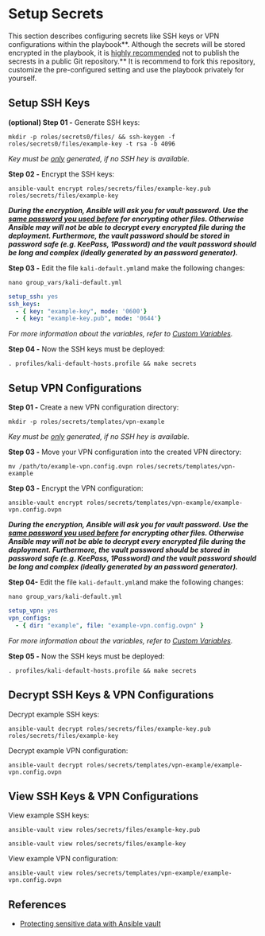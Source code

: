# Setup Secrets
This section describes configuring secrets like SSH keys or VPN configurations within the playbook**. Although the secrets will be stored encrypted in the playbook, it is <u>highly recommended</u> not to publish the secrests in a public Git repository.** It is recommend to fork this repository, customize the pre-configured setting and use  the playbook privately for yourself. 

## Setup SSH Keys
**(optional) Step 01 -** Generate SSH keys:

```shell
mkdir -p roles/secrets0/files/ && ssh-keygen -f roles/secrets0/files/example-key -t rsa -b 4096
```

*Key must be <u>only</u> generated, if no SSH hey is available.*

**Step 02 -** Encrypt the SSH keys:
 
```shell
ansible-vault encrypt roles/secrets/files/example-key.pub roles/secrets/files/example-key
```

***During the encryption, Ansible will ask you for vault password. Use the <u>same password you used before</u> for encrypting other files. Otherwise Ansible may will not be able to decrypt every encrypted file during the deployment. Furthermore, the vault password should be stored in password safe (e.g. KeePass, 1Password) and the vault password should be long and complex (ideally generated by an password generator).***

**Step 03 -** Edit the file `kali-default.yml`and make the following changes:

```shell
nano group_vars/kali-default.yml
```

```yml
setup_ssh: yes
ssh_keys:
  - { key: "example-key", mode: '0600'}
  - { key: "example-key.pub", mode: '0644'}
```

*For more information about the variables, refer to [Custom Variables](Custom%20Variables.md).*

**Step 04 -** Now the SSH keys must be deployed: 

```shell
. profiles/kali-default-hosts.profile && make secrets
```

## Setup VPN Configurations
**Step 01 -** Create a new VPN configuration directory:

```shell
mkdir -p roles/secrets/templates/vpn-example
```

*Key must be <u>only</u> generated, if no SSH hey is available.*

**Step 03 -** Move your VPN configuration into the created VPN directory:

```shell
mv /path/to/example-vpn.config.ovpn roles/secrets/templates/vpn-example
```

**Step 03 -** Encrypt the VPN configuration:
 
```shell
ansible-vault encrypt roles/secrets/templates/vpn-example/example-vpn.config.ovpn
```

***During the encryption, Ansible will ask you for vault password. Use the <u>same password you used before</u> for encrypting other files. Otherwise Ansible may will not be able to decrypt every encrypted file during the deployment. Furthermore, the vault password should be stored in password safe (e.g. KeePass, 1Password) and the vault password should be long and complex (ideally generated by an password generator).***

**Step 04-** Edit the file `kali-default.yml`and make the following changes:

```shell
nano group_vars/kali-default.yml
```

```yml
setup_vpn: yes
vpn_configs:
  - { dir: "example", file: "example-vpn.config.ovpn" }
```

*For more information about the variables, refer to [Custom Variables](Custom%20Variables.md).*

**Step 05 -** Now the SSH keys must be deployed: 

```shell
. profiles/kali-default-hosts.profile && make secrets
```

## Decrypt SSH Keys & VPN Configurations
Decrypt example SSH keys:

```shell
ansible-vault decrypt roles/secrets/files/example-key.pub roles/secrets/files/example-key
```

Decrypt example VPN configuration:

```shell
ansible-vault decrypt roles/secrets/templates/vpn-example/example-vpn.config.ovpn
```

## View SSH Keys & VPN Configurations
View example SSH keys:

```shell
ansible-vault view roles/secrets/files/example-key.pub
```

```shell
ansible-vault view roles/secrets/files/example-key
```

View example VPN configuration:

```shell
ansible-vault view roles/secrets/templates/vpn-example/example-vpn.config.ovpn
```

## References
- [Protecting sensitive data with Ansible vault](https://docs.ansible.com/ansible/latest/vault_guide/index.html#protecting-sensitive-data-with-ansible-vault)